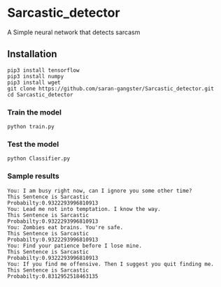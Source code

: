 # Sarcastic_detector
A Simple neural network that detects sarcasm

## Installation
```
pip3 install tensorflow
pip3 install numpy
pip3 install wget
git clone https://github.com/saran-gangster/Sarcastic_detector.git
cd Sarcastic_detector
```

### Train the model

```
python train.py
```

### Test the model

```
python Classifier.py
```

### Sample results

```
You: I am busy right now, can I ignore you some other time?
This Sentence is Sarcastic
Probabilty:0.9322293996810913
You: Lead me not into temptation. I know the way.
This Sentence is Sarcastic
Probabilty:0.9322293996810913
You: Zombies eat brains. You're safe.
This Sentence is Sarcastic
Probabilty:0.9322293996810913
You: Find your patience before I lose mine.
This Sentence is Sarcastic
Probabilty:0.9322293996810913
You: If you find me offensive. Then I suggest you quit finding me.
This Sentence is Sarcastic
Probabilty:0.8312952518463135
```

